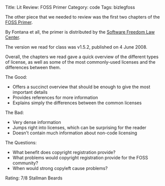 Title: Lit Review: FOSS Primer
Category: code
Tags: bizlegfoss

The other piece that we needed to review was the first two chapters of the [FOSS Primer][].

By Fontana et all, the primer is distributed by the [Software Freedom Law Center][SFLC].

The version we read for class was v1.5.2, published on 4 June 2008.

Overall, the chapters we read gave a quick overview of the different types of license,
as well as some of the most commonly-used licenses and the differences between them.

The Good:

- Offers a succinct overview that should be enough to give the most important details
- Provides references for more information
- Explains simply the differences between the common licenses

The Bad:

- Very dense information
- Jumps right into licenses, which can be surprising for the reader
- Doesn't contain much information about non-code licensing

The Questions:

- What benefit does copyright registration provide?
- What problems would copyright registration provide for the FOSS community?
- When would strong copyleft cause problems?

Rating: 7/8 Stallman Beards

[FOSS Primer]: http://bizlegfoss-ritigm.rhcloud.com/static/books/foss-primer.pdf
[SFLC]: http://www.softwarefreedom.org

